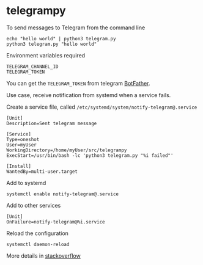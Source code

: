 # telegrampy

To send messages to Telegram from the command line

    echo "hello world" | python3 telegram.py
    python3 telegram.py "hello world"

Environment variables required

    TELEGRAM_CHANNEL_ID
    TELEGRAM_TOKEN

You can get the `TELEGRAM_TOKEN` from telegram [BotFather](https://core.telegram.org/bots/tutorial#obtain-your-bot-token).

Use case, receive notification from systemd when a service fails.

Create a service file, called `/etc/systemd/system/notify-telegram@.service`

    [Unit]
    Description=Sent telegram message

    [Service]
    Type=oneshot
    User=myUser
    WorkingDirectory=/home/myUser/src/telegrampy
    ExecStart=/usr/bin/bash -lc 'python3 telegram.py "%i failed"'

    [Install]
    WantedBy=multi-user.target

Add to systemd

    systemctl enable notify-telegram@.service

Add to other services

    [Unit]
    OnFailure=notify-telegram@%i.service

Reload the configuration

    systemctl daemon-reload

More details in [stackoverflow](https://serverfault.com/questions/694818/get-notification-when-systemd-monitored-service-enters-failed-state)
